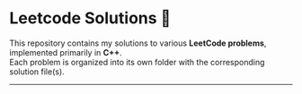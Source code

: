 # Leetcode Solutions 🚀

This repository contains my solutions to various **LeetCode problems**, implemented primarily in **C++**.  
Each problem is organized into its own folder with the corresponding solution file(s).

---

